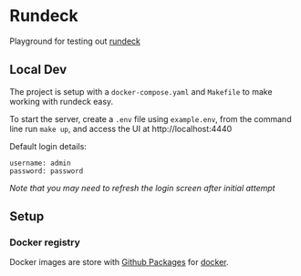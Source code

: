 # Rundeck

Playground for testing out [rundeck](https://www.rundeck.com/)

## Local Dev
The project is setup with a `docker-compose.yaml` and `Makefile` to make working with rundeck easy.

To start the server, create a `.env` file using `example.env`, from the command line run `make up`, and access the UI at http://localhost:4440

Default login details:

    username: admin
    password: password

*Note that you may need to refresh the login screen after initial attempt*

## Setup

### Docker registry
Docker images are store with [Github Packages](https://docs.github.com/en/packages/learn-github-packages/introduction-to-github-packages) for [docker](https://docs.github.com/en/packages/working-with-a-github-packages-registry/working-with-the-container-registry).
